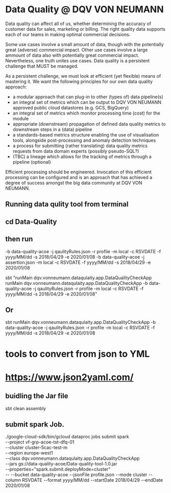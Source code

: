 # Data Quality @ DQV VON NEUMANN
Data quality can affect all of us, whether determining the accuracy of customer data for sales, marketing or billing. The right quality data supports each of our teams in making optimal commercial decisions.

Some use cases involve a small amount of data, though with the potentially great (adverse) commercial impact. Other use cases involve a large ammount of data also with potentially great commercial impact. Nevertheless, one truth unites use cases. Data quality is a persistent challenge that MUST be managed.

As a persistent challenge, we must look at efficient (yet flexible) means of mastering it. We want the following principles for our own data quality approach:

* a modular approach that can plug-in to other (types of) data pipeline(s)
* an integral set of metrics which can be output to DQV VON NEUMANN approved public cloud datastores (e.g. GCS, BigQuery)
* an integral set of metrics which monitor processing time (cost) for the module
* appropriate (downstream) propagation of defined data quality metrics to downstream steps in a (data) pipeline
* a standards-based metrics structure enabling the use of visualisation tools, alongside post-processing and anomaly detection techniques
* a process for submitting (rather translating) data quality metrics requests from data domain experts (possibly pseudo-SQL?)
* (TBC) a lineage which allows for the tracking of metrics through a pipeline (optional)

Efficient processing should be engineered. Invocation of this efficient processing can be configured and is an approach that has achieved a degree of success amongst the big data community at DQV VON NEUMANN. 

## Running data qulity tool from terminal
## cd Data-Quality
## then run


-b data-quality-acoe -j qaulityRules.json -r profile -m local -c RSVDATE -f yyyy/MM/dd -s 2018/04/29 -e 2020/01/08
-b data-quality-acoe -j assertion.json -m local -c RSVDATE -f yyyy/MM/dd -s 2018/04/29 -e 2020/01/08


sbt "runMain dqv.vonneumann.dataqulaity.app.DataQualityCheckApp runMain dqv.vonneumann.dataqulaity.app.DataQualityCheckApp -b data-quality-acoe -j qaulityRules.json -r profile -m local -c RSVDATE -f yyyy/MM/dd -s 2018/04/29 -e 2020/01/08"

##  Or
sbt
runMain dqv.vonneumann.dataqulaity.app.DataQualityCheckApp -b data-quality-acoe -j qaulityRules.json -r profile -m local -c RSVDATE -f yyyy/MM/dd -s 2018/04/29 -e 2020/01/08

# tools to convert from json to YML 
# https://www.json2yaml.com/

## buidling the Jar file
sbt clean assembly

## submit spark Job.
./google-cloud-sdk/bin/gcloud dataproc jobs submit spark \
        --project vf-grp-acoe-tst-dfq-01 \
        --cluster cluster-5cac-test-m \
        --region europe-west1 \
        --class dqv.vonneumann.dataqulaity.app.DataQualityCheckApp \
        --jars gs://data-quality-acoe/Data-quality-tool-1.0.jar \
        --properties="spark.submit.deployMode=cluster" \
        -- --bucket data-quality-acoe --jsonFile profile.json --mode cluster --column RSVDATE --format yyyy/MM/dd --startDate 2018/04/29 --endDate 2020/01/08
